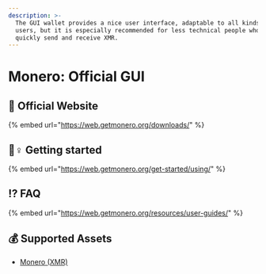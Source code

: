 ```yaml
---
description: >-
  The GUI wallet provides a nice user interface, adaptable to all kinds of
  users, but it is especially recommended for less technical people who want to
  quickly send and receive XMR.
---
```


# Monero: Official GUI

## 🚀 Official Website

{% embed url="https://web.getmonero.org/downloads/" %}

## 🧙♀ Getting started

{% embed url="https://web.getmonero.org/get-started/using/" %}

## ⁉ FAQ

{% embed url="https://web.getmonero.org/resources/user-guides/" %}

## 💰 Supported Assets

* [Monero \(XMR\)](../../coins/overview-xmr/)


